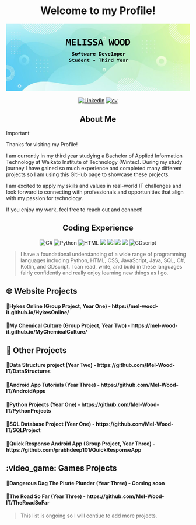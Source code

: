 <h1 align="center"> Welcome to my Profile! </h1>

![Banner](https://github.com/Mel-Wood-IT/Mel-Wood-IT/blob/main/GithubBanner.png)

<p align="center">
    <a href="https://www.linkedin.com/in/melissa-wood-251b84320/" title="LinkedIn">
    <img src="https://img.shields.io/badge/LinkedIn-0077B5?style=for-the-badge&logo=linkedin&logoColor=white" alt="LinkedIn"></a>  
  <a href="https://github.com/Mel-Wood-IT/CV/blob/main/CV%20Melissa%20Wood.pdf" title="cv">
  <img src="https://img.shields.io/badge/Resume-666666?style=for-the-badge&logo=microsoft&logoColor=white"   alt="cv"></a> 
</p>

<h2 align="center"> About Me </h2>

> [!IMPORTANT]
> Thanks for visiting my Profile!
> 
> I am currently in my third year studying a Bachelor of Applied Information Technology at Waikato Institute of
> Technology (Wintec). During my study journey I have gained so much experience and completed many different projects so I am
> using this GitHub page to showcase these projects.
>
> I am excited to apply my skills and values in real-world IT challenges and look forward to connecting with professionals and
> opportunities that align with my passion for technology.
>
> If you enjoy my work, feel free to reach out and connect!


<h2 align="center"> Coding Experience </h2>
<p align="center">
    <img src="https://custom-icon-badges.demolab.com/badge/C%23-%23239120.svg?logo=cshrp&logoColor=white" alt="C#">
    <img src="https://img.shields.io/badge/Python-3776AB?logo=python&logoColor=fff" alt="Python">
    <img src="https://img.shields.io/badge/HTML-%23E34F26.svg?logo=html5&logoColor=white" alt="HTML">
    <img src="https://img.shields.io/badge/JavaScript-F7DF1E?logo=javascript&logoColor=000" alt"JavaScript">
    <img src="https://img.shields.io/badge/CSS-1572B6?logo=css3&logoColor=fff" alt"CSS">
    <img src="https://img.shields.io/badge/Java-%23ED8B00.svg?logo=openjdk&logoColor=white" alt"Java">
    <img src="https://img.shields.io/badge/Kotlin-%237F52FF.svg?logo=kotlin&logoColor=white" alt"Kotlin">
    <img src="https://img.shields.io/badge/Godot-%23FFFFFF.svg?logo=godot-engine" alt="GDscript">
</p>

> I have a foundational understanding of a wide range of programming languages including Python, HTML, CSS, JavaScript,
> Java, SQL, C#, Kotlin, and GDscript. I can read, write, and build in these languages fairly confidently and really enjoy
> learning new things as I go.

<h2>🌐 Website Projects</h2>
<h4>🔹Hykes Online (Group Project, Year One) - https://mel-wood-it.github.io/HykesOnline/</h4>
<h4>🔹My Chemical Culture (Group Project, Year Two) - https://mel-wood-it.github.io/MyChemicalCulture/</h4>

<h2>🌟 Other Projects </h2>
<h4>🔹Data Structure project (Year Two) - https://github.com/Mel-Wood-IT/DataStructures </h4>
<h4>🔹Android App Tutorials (Year Three) - https://github.com/Mel-Wood-IT/AndroidApps </h4>
<h4>🔹Python Projects (Year One) - https://github.com/Mel-Wood-IT/PythonProjects </h4>
<h4>🔹SQL Database Project (Year One) - https://github.com/Mel-Wood-IT/SQLProject </h4>
<h4>🔹Quick Response Android App (Group Project, Year Three) - https://github.com/prabhdeep101/QuickResponseApp </h4>

<h2>:video_game: Games Projects </h2>
<h4>🔹Dangerous Dag The Pirate Plunder (Year Three) - Coming soon </h4>
<h4>🔹The Road So Far (Year Three) - https://github.com/Mel-Wood-IT/TheRoadSoFar </h4>

> This list is ongoing so I will contiue to add more projects.


